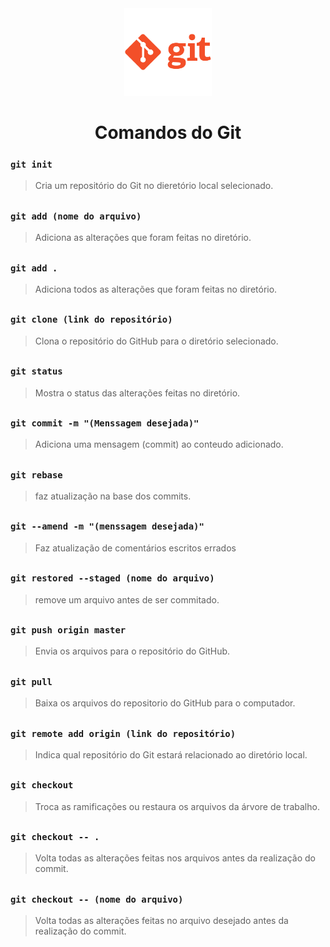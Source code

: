 <div align="center">
  <img src="img/logo-git.png" alt="Git logo" width="140" height="140">
</div>
<h1 align="center">Comandos do Git</h1>

### `git init`
> Cria um repositório do Git no dieretório local selecionado.
##
### `git add (nome do arquivo)`
> Adiciona as alterações que foram feitas no diretório.
##
### `git add .`
> Adiciona todos as alterações que foram feitas no diretório.
##
### `git clone (link do repositório)`
> Clona o repositório do GitHub para o diretório selecionado.
##
### `git status`
> Mostra o status das alterações feitas no diretório.
##
### `git commit -m "(Menssagem desejada)"`
> Adiciona uma mensagem (commit) ao conteudo adicionado.
## 
### `git rebase`
> faz atualização na base dos commits.
##
### `git --amend -m "(menssagem desejada)"`
> Faz atualização de comentários escritos errados
##
### `git restored --staged (nome do arquivo)`
> remove um arquivo antes de ser commitado.
##
### `git push origin master`
> Envia os arquivos para o repositório do GitHub.
##
### `git pull`
> Baixa os arquivos do repositorio do GitHub para o computador.
##
### `git remote add origin (link do repositório)`
> Indica qual repositório do Git estará relacionado ao diretório local.
##
### `git checkout`
> Troca as ramificações ou restaura os arquivos da árvore de trabalho.
##
### `git checkout -- .`
> Volta todas as alterações feitas nos arquivos antes da realização do commit.
##
### `git checkout -- (nome do arquivo)`
> Volta todas as alterações feitas no arquivo desejado antes da realização do commit.
##



